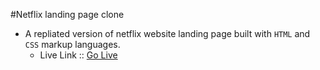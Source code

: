 #Netflix landing page clone
- A repliated version of netflix website landing page built with ``HTML`` and ``CSS`` markup languages.
    - Live Link :: [Go Live]()